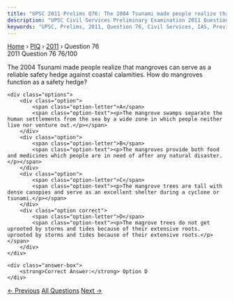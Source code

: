 ```yaml
---
title: "UPSC 2011 Prelims Q76: The 2004 Tsunami made people realize that mangroves can serv..."
description: "UPSC Civil Services Preliminary Examination 2011 Question 76 with options and answer"
keywords: "UPSC, Prelims, 2011, Question 76, Civil Services, IAS, Previous Year Questions"
---
```


<nav class="breadcrumb">
    <a href="../../">Home</a>
    <span>›</span>
    <a href="../">PIQ</a>
    <span>›</span>
    <a href="./">2011</a>
    <span>›</span>
    <span>Question 76</span>
</nav>

<div class="question-header">
    <div class="question-meta">
        <span class="year-badge">2011</span>
        <span class="question-number">Question 76</span>
        <span class="progress">76/100</span>
    </div>
    <div class="progress-bar">
        <div class="progress-fill" style="width: 76.0%"></div>
    </div>
</div>

<div class="question-content">
    <div class="question-text">
        <p>The 2004 Tsunami made people realize that mangroves can serve as a reliable safety hedge against coastal calamities. How do mangroves function as a safety hedge?</p>
    </div>
    
    <div class="options">
        <div class="option">
            <span class="option-letter">A</span>
            <span class="option-text"><p>The mangrove swamps separate the human settlements from the sea by a wide zone in which people neither live nor venture out.</p></span>
        </div>
        <div class="option">
            <span class="option-letter">B</span>
            <span class="option-text"><p>The mangroves provide both food and medicines which people are in need of after any natural disaster.</p></span>
        </div>
        <div class="option">
            <span class="option-letter">C</span>
            <span class="option-text"><p>The mangrove trees are tall with dense canopies and serve as an excellent shelter during a cyclone or tsunami.</p></span>
        </div>
        <div class="option correct">
            <span class="option-letter">D</span>
            <span class="option-text"><p>The magrove trees do not get uprooted by storms and tides because of their extensive roots. uprooted by storms and tides because of their extensive roots.</p></span>
        </div>
    </div>

    <div class="answer-box">
        <strong>Correct Answer:</strong> Option D
    </div>
</div>

<div class="question-nav">
    <a href="../q075-regarding-the-international-monetary-fund-which-on/" class="nav-btn prev">← Previous</a>
    <a href="../" class="nav-btn center">All Questions</a>
    <a href="../q077-the-jain-philosophy-holds-that-the-world-is-create/" class="nav-btn next">Next →</a>
</div>
